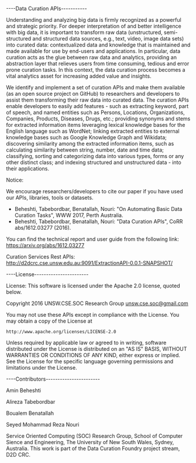 ----Data Curation APIs-----------

Understanding and analyzing big data is firmly recognized as a powerful and strategic priority. For deeper interpretation of and better intelligence with big data, it is important to transform raw data (unstructured, semi-structured and structured data sources, e.g., text, video, image data sets) into curated data: contextualized data and knowledge that is maintained and made available for use by end-users and applications. In particular, data curation acts as the glue between raw data and analytics, providing an abstraction layer that relieves users from time consuming, tedious and error prone curation tasks. In this context, the data curation process becomes a vital analytics asset for increasing added value and insights. 

We identify and implement a set of curation APIs and make them available (as an open source project on GitHub) to researchers and developers to assist them transforming their raw data into curated data. The curation APIs enable developers to easily add features - such as extracting keyword, part of speech, and named entities such as Persons, Locations, Organizations, Companies, Products, Diseases, Drugs, etc.; providing synonyms and stems for extracted information items leveraging lexical knowledge bases for the English language such as WordNet; linking extracted entities to external knowledge bases such as Google Knowledge Graph and Wikidata; discovering similarity among the extracted information items, such as calculating similarity between string, number, date and time data; classifying, sorting and categorizing data into various types, forms or any other distinct class; and indexing structured and unstructured data - into their applications.


Notice: 

We encourage researchers/developers to cite our paper if you have used our APIs, libraries, tools or datasets. 

* Beheshti, Tabebordbar, Benatallah, Nouri: "On Automating Basic Data Curation Tasks", WWW 2017, Perth Australia.
* Beheshti, Tabebordbar, Benatallah, Nouri: "Data Curation APIs", CoRR abs/1612.03277 (2016).


You can find the technical report and user guide from the following link:
https://arxiv.org/abs/1612.03277

Curation Services Rest APIs:
http://d2dcrc.cse.unsw.edu.au:9091/ExtractionAPI-0.0.1-SNAPSHOT/



----License-----------------------

License: This software is licensed under the Apache 2.0 license, quoted below.

Copyright 2016 UNSW.CSE.SOC Research Group
<unsw.cse.soc@gmail.com>

You may not use these APIs except in compliance with the License. You may obtain a copy of
the License at

    http://www.apache.org/licenses/LICENSE-2.0

Unless required by applicable law or agreed to in writing, software distributed under the License is distributed on an "AS IS" BASIS, WITHOUT WARRANTIES OR CONDITIONS OF ANY KIND, either express or implied. See the License for the specific language governing permissions and limitations under the License.

----Contributors-----------------------


Amin Beheshti

Alireza Tabebordbar

Boualem Benatallah

Seyed Mohammad Reza Nouri

Service Oriented Computing (SOC) Research Group, School of Computer Sience and Engineering, The University of New South Wales, Sydney, Australia. This work is part of the Data Curation Foundry project stream, D2D CRC.

